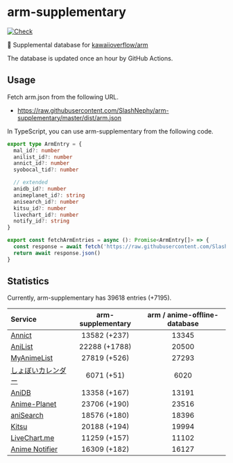 # arm-supplementary

[![Check](https://github.com/SlashNephy/arm-supplementary/actions/workflows/check-node.yml/badge.svg)](https://github.com/SlashNephy/arm-supplementary/actions/workflows/check-node.yml)

💊 Supplemental database for [kawaiioverflow/arm](https://github.com/kawaiioverflow/arm)

The database is updated once an hour by GitHub Actions.

## Usage

Fetch arm.json from the following URL.

- https://raw.githubusercontent.com/SlashNephy/arm-supplementary/master/dist/arm.json

In TypeScript, you can use arm-supplementary from the following code.

```TypeScript
export type ArmEntry = {
  mal_id?: number
  anilist_id?: number
  annict_id?: number
  syobocal_tid?: number

  // extended
  anidb_id?: number
  animeplanet_id?: string
  anisearch_id?: number
  kitsu_id?: number
  livechart_id?: number
  notify_id?: string
}

export const fetchArmEntries = async (): Promise<ArmEntry[]> => {
  const response = await fetch('https://raw.githubusercontent.com/SlashNephy/arm-supplementary/master/dist/arm.json')
  return await response.json()
}
```

## Statistics

Currently, arm-supplementary has 39618 entries (+7195).

| Service                                     | arm-supplementary | arm / anime-offline-database |
| :------------------------------------------ | :---------------: | :--------------------------: |
| [Annict](https://annict.com)                |   13582 (+237)    |            13345             |
| [AniList](https://anilist.co)               |   22288 (+1788)   |            20500             |
| [MyAnimeList](https://myanimelist.net)      |   27819 (+526)    |            27293             |
| [しょぼいカレンダー](https://cal.syoboi.jp) |    6071 (+51)     |             6020             |
| [AniDB](https://anidb.net)                  |   13358 (+167)    |            13191             |
| [Anime-Planet](https://anime-planet.com)    |   23706 (+190)    |            23516             |
| [aniSearch](https://anisearch.com)          |   18576 (+180)    |            18396             |
| [Kitsu](https://kitsu.io)                   |   20188 (+194)    |            19994             |
| [LiveChart.me](https://livechart.me)        |   11259 (+157)    |            11102             |
| [Anime Notifier](https://notify.moe)        |   16309 (+182)    |            16127             |
